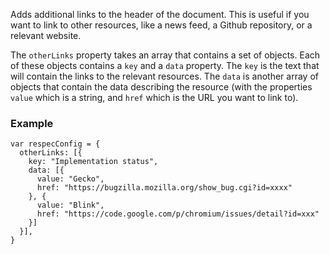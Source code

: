 Adds additional links to the header of the document. This is useful if you want to link to other resources, like a news feed, a Github repository, or a relevant website.

The `otherLinks` property takes an array that contains a set of objects. Each of these objects contains a `key` and a `data` property. The `key` is the text that will contain the links to the relevant resources. The `data` is another array of objects that contain the data describing the resource (with the properties `value` which is a string, and `href` which is the URL you want to link to).

### Example
```JS
var respecConfig = {
  otherLinks: [{
    key: "Implementation status",
    data: [{
      value: "Gecko",
      href: "https://bugzilla.mozilla.org/show_bug.cgi?id=xxxx"
    }, {
      value: "Blink",
      href: "https://code.google.com/p/chromium/issues/detail?id=xxx"
    }]
  }],
}
```